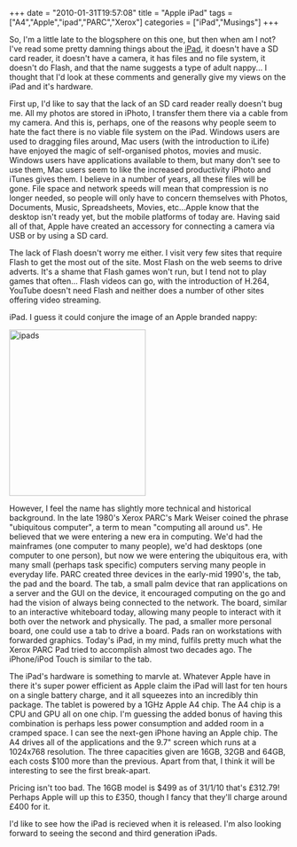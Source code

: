 +++
date = "2010-01-31T19:57:08"
title = "Apple iPad"
tags = ["A4","Apple","ipad","PARC","Xerox"]
categories = ["iPad","Musings"]
+++

So, I'm a little late to the blogsphere on this one, but then when am I not? I've read some pretty damning things about the [iPad][1], it doesn't have a SD card reader, it doesn't have a camera, it has files and no file system, it doesn't do Flash, and that the name suggests a type of adult nappy...
I thought that I'd look at these comments and generally give my views on the iPad and it's hardware.

First up, I'd like to say that the lack of an SD card reader really doesn't bug me. All my photos are stored in iPhoto, I transfer them there via a cable from my camera. And this is, perhaps, one of the reasons why people seem to hate the fact there is no viable file system on the iPad. Windows users are used to dragging files around, Mac users (with the introduction to iLife) have enjoyed the magic of self-organised photos, movies and music. Windows users have applications available to them, but many don't see to use them, Mac users seem to like the increased productivity iPhoto and iTunes gives them.
I believe in a number of years, all these files will be gone. File space and network speeds will mean that compression is no longer needed, so people will only have to concern themselves with Photos, Documents, Music, Spreadsheets, Movies, etc...Apple know that the desktop isn't ready yet, but the mobile platforms of today are.
Having said all of that, Apple have created an accessory for connecting a camera via USB or by using a SD card.

The lack of Flash doesn't worry me either. I visit very few sites that require Flash to get the most out of the site. Most Flash on the web seems to drive adverts. It's a shame that Flash games won't run, but I tend not to play games that often...
Flash videos can go, with the introduction of H.264, YouTube doesn't need Flash and neither does a number of other sites offering video streaming.

iPad. I guess it could conjure the image of an Apple branded nappy:


[<img src="/wp-content/uploads/2010/07/ipads-246x300.jpg" width="246" height="300" class="size-medium wp-image-1088 aligncenter" title="ipads" />][2]



However, I feel the name has slightly more technical and historical background.
In the late 1980's Xerox PARC's Mark Weiser coined the phrase "ubiquitous computer", a term to mean "computing all around us". He believed that we were entering a new era in computing. We'd had the mainframes (one computer to many people), we'd had desktops (one computer to one person), but now we were entering the ubiquitous era, with many small (perhaps task specific) computers serving many people in everyday life.
PARC created three devices in the early-mid 1990's, the tab, the pad and the board.
The tab, a small palm device that ran applications on a server and the GUI on the device, it encouraged computing on the go and had the vision of always being connected to the network.
The board, similar to an interactive whiteboard today, allowing many people to interact with it both over the network and physically.
The pad, a smaller more personal board, one could use a tab to drive a board. Pads ran on workstations with forwarded graphics.
Today's iPad, in my mind, fulfils pretty much what the Xerox PARC Pad tried to accomplish almost two decades ago. The iPhone/iPod Touch is similar to the tab.

The iPad's hardware is something to marvle at. Whatever Apple have in there it's super power efficient as Apple claim the iPad will last for ten hours on a single battery charge, and it all squeezes into an incredibly thin package.
The tablet is powered by a 1GHz Apple A4 chip. The A4 chip is a CPU and GPU all on one chip. I'm guessing the added bonus of having this combination is perhaps less power consumption and added room in a cramped space. I can see the next-gen iPhone having an Apple chip. The A4 drives all of the applications and the 9.7" screen which runs at a 1024x768 resolution.
The three capacities given are 16GB, 32GB and 64GB, each costs $100 more than the previous.
Apart from that, I think it will be interesting to see the first break-apart.

Pricing isn't too bad. The 16GB model is $499 as of 31/1/10 that's £312.79! Perhaps Apple will up this to £350, though I fancy that they'll charge around £400 for it.

I'd like to see how the iPad is recieved when it is released. I'm also looking forward to seeing the second and third generation iPads.

  [1]: http://www.apple.com/uk/ipad/
  [2]: /wp-content/uploads/2010/07/ipads.jpg
